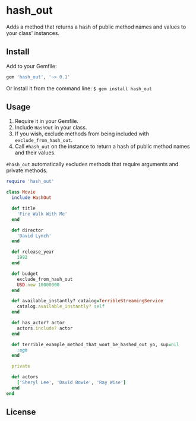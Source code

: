 # hash_out
Adds a method that returns a hash of public method names and values to your class' instances.

## Install
Add to your Gemfile:
```ruby
gem 'hash_out', '~> 0.1'
```

Or install it from the command line:
`$ gem install hash_out`

## Usage
1. Require it in your Gemfile.
2. Include `HashOut` in your class.
3. If you wish, exclude methods from being included with `exclude_from_hash_out`.
4. Call `#hash_out` on the instance to return a hash of public method names and their values.

`#hash_out` automatically excludes methods that require arguments and private methods.

```ruby
require 'hash_out'

class Movie
  include HashOut

  def title
    'Fire Walk With Me'
  end

  def director
    'David Lynch'
  end

  def release_year
    1992
  end

  def budget
    exclude_from_hash_out
    USD.new 10000000
  end

  def available_instantly? catalog=TerribleStreamingService
    catalog.available_instantly? self
  end

  def has_actor? actor
    actors.include? actor
  end

  def terrible_example_method_that_wont_be_hashed_out yo, sup=nil
    :ugh
  end

  private

  def actors
    ['Sheryl Lee', 'David Bowie', 'Ray Wise']
  end
end

```

## License
